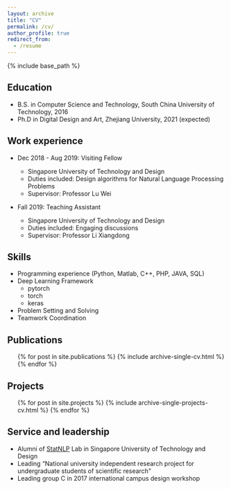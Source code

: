 ```yaml
---
layout: archive
title: "CV"
permalink: /cv/
author_profile: true
redirect_from:
  - /resume
---
```


{% include base_path %}

## Education
* B.S. in Computer Science and Technology, South China University of Technology, 2016
* Ph.D in Digital Design and Art, Zhejiang University, 2021 (expected)

## Work experience
* Dec 2018 - Aug 2019: Visiting Fellow
  * Singapore University of Technology and Design
  * Duties included: Design algorithms for Natural Language Processing Problems
  * Supervisor: Professor Lu Wei

* Fall 2019: Teaching Assistant
  * Singapore University of Technology and Design
  * Duties included: Engaging discussions
  * Supervisor: Professor Li Xiangdong
  
## Skills
* Programming experience (Python, Matlab, C++, PHP, JAVA, SQL)
* Deep Learning Framework
  * pytorch
  * torch
  * keras
* Problem Setting and Solving
* Teamwork Coordination


## Publications
  <ul>{% for post in site.publications %}
    {% include archive-single-cv.html %}
  {% endfor %}</ul>
  
## Projects
  <ul>{% for post in site.projects %}
    {% include archive-single-projects-cv.html %}
  {% endfor %}</ul>
  
  
## Service and leadership
* Alumni of [StatNLP](http://www.statnlp.org/) Lab in Singapore University of Technology and Design
* Leading “National university independent research project for undergraduate students of scientific research"
* Leading group C in 2017 international campus design workshop
